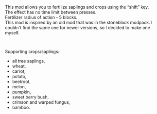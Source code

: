 <p>This mod allows you to fertilize saplings and crops using the “shift” key.<br>The effect has no time limit between presses.<br>Fertilizer radius of action - 5 blocks.<br>This mod is inspired by an old mod that was in the stoneblock modpack. I couldn't find the same one for newer versions, so I decided to make one myself.</p> 
<br>
<p>Supporting crops/saplings:</p>
<ul>
  <li>all tree saplings,</li>
  <li>wheat,</li>
  <li>carrot,</li>
  <li>potato,</li>
  <li>beetroot,</li>
  <li>melon,</li>
  <li>pumpkin,</li>
  <li>sweet berry bush,</li>
  <li>crimson and warped fungus,</li>
  <li>bamboo.</li>
</ul>











